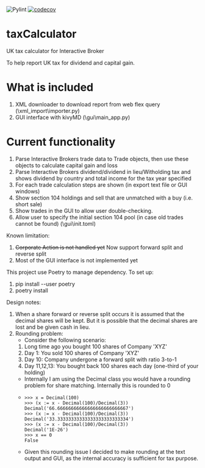 ![Pylint](https://github.com/alexpung/taxCalculator/actions/workflows/ci.yml/badge.svg)
[![codecov](https://codecov.io/gh/alexpung/taxCalculator/branch/development/graph/badge.svg?token=O5UGER8FEJ)](https://codecov.io/gh/alexpung/taxCalculator)

# taxCalculator

UK tax calculator for Interactive Broker

To help report UK tax for dividend and capital gain.

# What is included

1. XML downloader to download report from web flex query (\xml_import\importer.py)
2. GUI interface with kivyMD (\gui\main_app.py)

# Current functionality

1. Parse Interactive Brokers trade data to Trade objects, then use these objects to calculate capital gain and loss
2. Parse Interactive Brokers dividend/dividend in lieu/Witholding tax and shows dividend by country and total income for the tax year specified
3. For each trade calculation steps are shown (in export text file or GUI windows)
4. Show section 104 holdings and sell that are unmatched with a buy (i.e. short sale)
5. Show trades in the GUI to allow user double-checking.
6. Allow user to specify the initial section 104 pool (in case old trades cannot be found) (\gui\init.toml)

Known limitation:

1. ~~Corporate Action is not handled yet~~ Now support forward split and reverse split
2. Most of the GUI interface is not implemented yet

This project use Poetry to manage dependency.
To set up:

1. pip install --user poetry
2. poetry install

Design notes:

1.  When a share forward or reverse split occurs it is assumed that the decimal shares will be kept. But it is possible that
    the decimal shares are lost and be given cash in lieu.
2.  Rounding problem:
    - Consider the following scenario:
    1. Long time ago you bought 100 shares of Company 'XYZ'
    2. Day 1: You sold 100 shares of Company 'XYZ'
    3. Day 10: Company undergone a forward split with ratio 3-to-1
    4. Day 11,12,13: You bought back 100 shares each day (one-third of your holding)
    - Internally I am using the Decimal class you would have a rounding problem for share matching. Internally this is rounded to 0
    -     >>> x = Decimal(100)
          >>> (x := x - Decimal(100)/Decimal(3))
          Decimal('66.66666666666666666666666667')
          >>> (x := x - Decimal(100)/Decimal(3))
          Decimal('33.33333333333333333333333334')
          >>> (x := x - Decimal(100)/Decimal(3))
          Decimal('1E-26')
          >>> x == 0
          False
    - Given this rounding issue I decided to make rounding at the text output and GUI, as the internal accuracy is sufficient for tax purpose.

